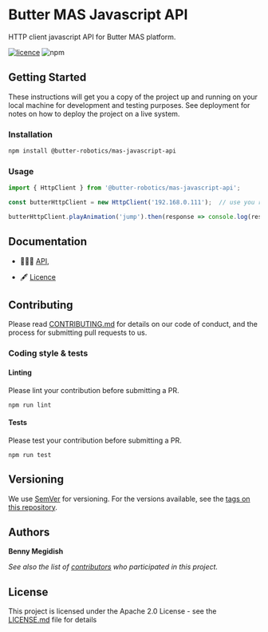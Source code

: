 # Butter MAS Javascript API
HTTP client javascript API for Butter MAS platform.

[![licence](https://img.shields.io/github/license/butter-robotics/Butter.MAS.JavascriptAPI.svg)](https://github.com/butter-robotics/Butter.MAS.JavascriptAPI/blob/master/LICENSE)
![npm](https://img.shields.io/npm/v/@butter-robotics/mas-javascript-api)

## Getting Started

These instructions will get you a copy of the project up and running on your local machine for development and testing purposes. See deployment for notes on how to deploy the project on a live system.

### Installation

```bash
npm install @butter-robotics/mas-javascript-api
```

### Usage

```typescript
import { HttpClient } from '@butter-robotics/mas-javascript-api';

const butterHttpClient = new HttpClient('192.168.0.111');  // use you robot ip here

butterHttpClient.playAnimation('jump').then(response => console.log(response.data));
```

## Documentation
- 👨🏼‍💻 [API](https://butter-robotics.github.io/Butter.MAS.JavascriptAPI/),
<!-- (https://github.com/butter-robotics/Butter.MAS.JavascriptAPI/blob/master/docs/API.md), -->
- 🖋  [Licence](https://github.com/butter-robotics/Butter.MAS.JavascriptAPI/blob/master/LICENSE)
<!-- - 👩🏼‍🏫 [Examples](https://github.com/butter-robotics/Butter.MAS.JavascriptAPI/blob/master/docs/examples),   -->

## Contributing

Please read [CONTRIBUTING.md](https://github.com/butter-robotics/Butter.MAS.JavascriptAPI/blob/master/CONTRIBUTING.md) for details on our code of conduct, and the process for submitting pull requests to us.

### Coding style & tests

#### Linting

Please lint your contribution before submitting a PR.
```
npm run lint
```

#### Tests

Please test your contribution before submitting a PR.
```
npm run test
```

## Versioning

We use [SemVer](http://semver.org/) for versioning. For the versions available, see the [tags on this repository](https://github.com/butter-robotics/Butter.MAS.JavascriptAPI/tags). 

## Authors

**Benny Megidish**

_See also the list of [contributors](https://github.com/butter-robotics/Butter.MAS.JavascriptAPI/contributors) who participated in this project._

## License

This project is licensed under the Apache 2.0 License - see the [LICENSE.md](https://github.com/butter-robotics/Butter.MAS.JavascriptAPI/blob/master/LICENSE) file for details